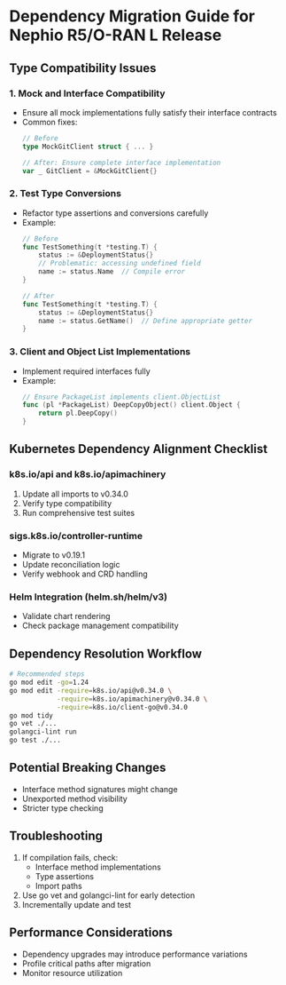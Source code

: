 # Dependency Migration Guide for Nephio R5/O-RAN L Release

## Type Compatibility Issues

### 1. Mock and Interface Compatibility
- Ensure all mock implementations fully satisfy their interface contracts
- Common fixes:
  ```go
  // Before
  type MockGitClient struct { ... }
  
  // After: Ensure complete interface implementation
  var _ GitClient = &MockGitClient{}
  ```

### 2. Test Type Conversions
- Refactor type assertions and conversions carefully
- Example:
  ```go
  // Before
  func TestSomething(t *testing.T) {
      status := &DeploymentStatus{}
      // Problematic: accessing undefined field
      name := status.Name  // Compile error
  }
  
  // After
  func TestSomething(t *testing.T) {
      status := &DeploymentStatus{}
      name := status.GetName()  // Define appropriate getter
  }
  ```

### 3. Client and Object List Implementations
- Implement required interfaces fully
- Example:
  ```go
  // Ensure PackageList implements client.ObjectList
  func (pl *PackageList) DeepCopyObject() client.Object {
      return pl.DeepCopy()
  }
  ```

## Kubernetes Dependency Alignment Checklist

### k8s.io/api and k8s.io/apimachinery
1. Update all imports to v0.34.0
2. Verify type compatibility
3. Run comprehensive test suites

### sigs.k8s.io/controller-runtime
- Migrate to v0.19.1
- Update reconciliation logic
- Verify webhook and CRD handling

### Helm Integration (helm.sh/helm/v3)
- Validate chart rendering
- Check package management compatibility

## Dependency Resolution Workflow
```bash
# Recommended steps
go mod edit -go=1.24
go mod edit -require=k8s.io/api@v0.34.0 \
            -require=k8s.io/apimachinery@v0.34.0 \
            -require=k8s.io/client-go@v0.34.0
go mod tidy
go vet ./...
golangci-lint run
go test ./...
```

## Potential Breaking Changes
- Interface method signatures might change
- Unexported method visibility
- Stricter type checking

## Troubleshooting
1. If compilation fails, check:
   - Interface method implementations
   - Type assertions
   - Import paths
2. Use go vet and golangci-lint for early detection
3. Incrementally update and test

## Performance Considerations
- Dependency upgrades may introduce performance variations
- Profile critical paths after migration
- Monitor resource utilization